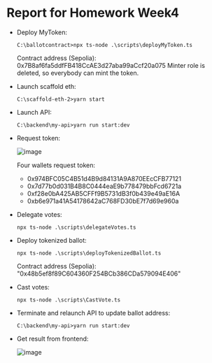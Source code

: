 # Report for Homework Week4
* Deploy MyToken:
  ```
  C:\ballotcontract>npx ts-node .\scripts\deployMyToken.ts
  ```
  Contract address (Sepolia): 0x7B8af6fa5ddfFB418CcAE3d27aba99aCcf20a075
  Minter role is deleted, so everybody can mint the token.

* Launch scaffold eth:
  ```
  C:\scaffold-eth-2>yarn start
  ```

* Launch API:
  ```
  C:\backend\my-api>yarn run start:dev
  ```

* Request token:
  
  ![image](https://github.com/BigBangInfinity/Encode_SolidityBootcamp_Homework/assets/37957341/96ff22ed-20a4-4c8e-854c-0003397b92b9)
  
  Four wallets request token:
  * 0x974BFC05C4B51d4B9d84131A9A870EEcCFB77121
  * 0x7d77b0d031B4B8C0444eaE9b778479bbFcd6721a
  * 0xf28e0bA425AB5CFFf9B5731dB3f0b439e49aE16A
  * 0xb6e971a41A54178642aC768FD30bE7f7d69e960a


* Delegate votes:
  ```
  npx ts-node .\scripts\delegateVotes.ts
  ```
* Deploy tokenized ballot:
  ```
  npx ts-node .\scripts\deployTokenizedBallot.ts
  ```

  Contract address (Sepolia): "0x48b5ef8f89C604360F254BCb386CDa579094E406"
* Cast votes:
  ```
  npx ts-node .\scripts\CastVote.ts
  ```

* Terminate and relaunch API to update ballot address:
  ```
  C:\backend\my-api>yarn run start:dev
  ```

* Get result from frontend:

  ![image](https://github.com/BigBangInfinity/Encode_SolidityBootcamp_Homework/assets/37957341/272f5f05-c236-4d83-b3a1-fbd8ae255c40)

  
  

